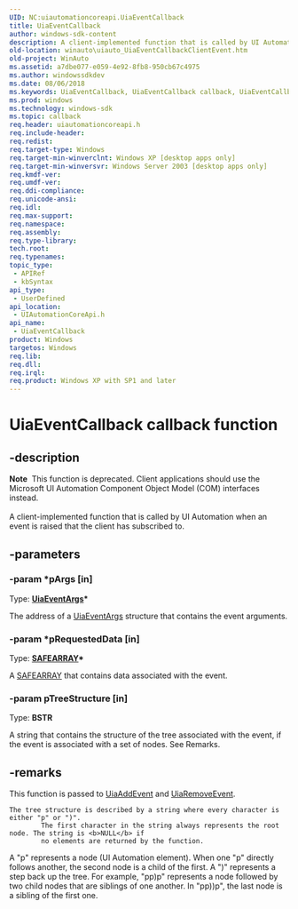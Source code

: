 ```yaml
---
UID: NC:uiautomationcoreapi.UiaEventCallback
title: UiaEventCallback
author: windows-sdk-content
description: A client-implemented function that is called by UI Automation when an event is raised that the client has subscribed to.
old-location: winauto\uiauto_UiaEventCallbackClientEvent.htm
old-project: WinAuto
ms.assetid: a7dbe077-e059-4e92-8fb8-950cb67c4975
ms.author: windowssdkdev
ms.date: 08/06/2018
ms.keywords: UiaEventCallback, UiaEventCallback callback, UiaEventCallback callback function [Windows Accessibility], uiauto.uiauto_UiaEventCallbackClientEvent, uiauto_UiaEventCallbackClientEvent, uiautomationcoreapi/UiaEventCallback, winauto.uiauto_UiaEventCallbackClientEvent
ms.prod: windows
ms.technology: windows-sdk
ms.topic: callback
req.header: uiautomationcoreapi.h
req.include-header: 
req.redist: 
req.target-type: Windows
req.target-min-winverclnt: Windows XP [desktop apps only]
req.target-min-winversvr: Windows Server 2003 [desktop apps only]
req.kmdf-ver: 
req.umdf-ver: 
req.ddi-compliance: 
req.unicode-ansi: 
req.idl: 
req.max-support: 
req.namespace: 
req.assembly: 
req.type-library: 
tech.root: 
req.typenames: 
topic_type:
 - APIRef
 - kbSyntax
api_type:
 - UserDefined
api_location:
 - UIAutomationCoreApi.h
api_name:
 - UiaEventCallback
product: Windows
targetos: Windows
req.lib: 
req.dll: 
req.irql: 
req.product: Windows XP with SP1 and later
---
```


# UiaEventCallback callback function


## -description


<div class="alert"><b>Note</b>  This function is deprecated. Client applications should use the Microsoft UI Automation Component Object Model (COM) interfaces instead.</div><div> </div>A client-implemented function that is called by UI Automation when 
		an event is raised that the client has subscribed to.


## -parameters




### -param *pArgs [in]

Type: <b><a href="https://msdn.microsoft.com/7598936c-85da-40bc-8e94-94543371d915">UiaEventArgs</a>*</b>

The address of a <a href="https://msdn.microsoft.com/7598936c-85da-40bc-8e94-94543371d915">UiaEventArgs</a> structure that contains the event arguments.


### -param *pRequestedData [in]

Type: <b><a href="http://go.microsoft.com/fwlink/p/?linkid=180754">SAFEARRAY</a>*</b>

A <a href="http://go.microsoft.com/fwlink/p/?linkid=180754">SAFEARRAY</a> that contains data associated with the event.


### -param pTreeStructure [in]

Type: <b>BSTR</b>

A string that contains the structure of the tree associated with the event, if the event 
				is associated with a set of nodes. See Remarks.


## -remarks



 This function is passed to <a href="https://msdn.microsoft.com/6d53c864-2791-4693-84dd-c7c1d8262b1f">UiaAddEvent</a> and <a href="https://msdn.microsoft.com/c98b3e0f-c3d3-45a5-b1a1-80da1b5673f3">UiaRemoveEvent</a>.

	The tree structure is described by a string where every character is either "p" or ")". 
			The first character in the string always represents the root node. The string is <b>NULL</b> if 
			no elements are returned by the function. 

A "p" represents a node (UI Automation element). When one "p" directly follows another, 
			the second node is a child of the first. A ")" represents a step back up the tree. 
			For example, "pp)p" represents a node followed by two child nodes that are siblings of one another. 
			In "pp))p", the last node is a sibling of the first one.



